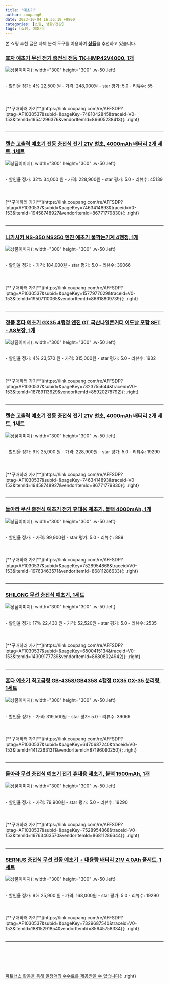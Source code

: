 ```yaml
---
title: "예초기"
author: coupang6
date: 2023-10-04 16:36:19 +0800
categories: [쇼핑, 생활/건강]
tags: [쇼핑, 예초기]
---
```


본 쇼핑 추천 글은 자체 분석 도구를 이용하여 [**상품**](https://link.coupang.com/a/bao1ui)을 추천하고 있습니다.

### [효자 예초기 무선 전기 충전식 전동 TK-HMP42V4000, 1개](https://link.coupang.com/re/AFFSDP?lptag=AF1030537&subid=&pageKey=7481042845&traceid=V0-153&itemId=19541296376&vendorItemId=86605238413)

![상품이미지](https://thumbnail9.coupangcdn.com/thumbnails/remote/230x230ex/image/vendor_inventory/7ad2/88b5f00d830148590515184b72cc9a145183b63f83e7feb5bbbcf281e864.jpg){: width="300" height="300" .w-50 .left}


<br>
- 할인율 정가: 4%  22,500   원
- 가격: 248,000원
- star 평가: 5.0
- 리뷰수: 55
<br>
<br>
<br>
<br>
[**구매하러 가기**](https://link.coupang.com/re/AFFSDP?lptag=AF1030537&subid=&pageKey=7481042845&traceid=V0-153&itemId=19541296376&vendorItemId=86605238413){: .right}
<br>
<br>

---

### [켈슨 고출력 예초기 전동 충전식 전기 21V 벌초, 4000mAh 배터리 2개 세트, 1세트](https://link.coupang.com/re/AFFSDP?lptag=AF1030537&subid=&pageKey=7463414893&traceid=V0-153&itemId=19458748927&vendorItemId=86771779830)

![상품이미지](https://thumbnail10.coupangcdn.com/thumbnails/remote/230x230ex/image/vendor_inventory/04a3/5bc571dd8ac225bfd7a7d0244672c20a086a5f06bde31d92a9e516835508.jpg){: width="300" height="300" .w-50 .left}


<br>
- 할인율 정가: 32%  34,000   원
- 가격: 228,900원
- star 평가: 5.0
- 리뷰수: 45139
<br>
<br>
<br>
<br>
[**구매하러 가기**](https://link.coupang.com/re/AFFSDP?lptag=AF1030537&subid=&pageKey=7463414893&traceid=V0-153&itemId=19458748927&vendorItemId=86771779830){: .right}
<br>
<br>

---

### [나가사키 NS-350 NS350 엔진 예초기 풀깍는기계 4행정, 1개](https://link.coupang.com/re/AFFSDP?lptag=AF1030537&subid=&pageKey=1577977029&traceid=V0-153&itemId=19507110065&vendorItemId=86618809739)

![상품이미지](https://thumbnail9.coupangcdn.com/thumbnails/remote/230x230ex/image/vendor_inventory/7c4d/6e8417ba06cc13fc806eeb2fe9316d6cd9c0cc863ab8b7ad6129a3598f9e.jpg){: width="300" height="300" .w-50 .left}


<br>
- 할인율 정가: 
- 가격: 184,000원
- star 평가: 5.0
- 리뷰수: 39066
<br>
<br>
<br>
<br>
[**구매하러 가기**](https://link.coupang.com/re/AFFSDP?lptag=AF1030537&subid=&pageKey=1577977029&traceid=V0-153&itemId=19507110065&vendorItemId=86618809739){: .right}
<br>
<br>

---

### [정품 혼다 예초기 GX35 4행정 엔진 GT 국산나일론커터 이도날 포함 SET - AS보장, 1개](https://link.coupang.com/re/AFFSDP?lptag=AF1030537&subid=&pageKey=7323755644&traceid=V0-153&itemId=18789113629&vendorItemId=85920278792)

![상품이미지](https://thumbnail8.coupangcdn.com/thumbnails/remote/230x230ex/image/vendor_inventory/b8ae/aa28666d4fba654ea4755e78157c8ac4cd09f588046f0b802635f7ac4ed0.png){: width="300" height="300" .w-50 .left}


<br>
- 할인율 정가: 4%  23,570   원
- 가격: 315,000원
- star 평가: 5.0
- 리뷰수: 1932
<br>
<br>
<br>
<br>
[**구매하러 가기**](https://link.coupang.com/re/AFFSDP?lptag=AF1030537&subid=&pageKey=7323755644&traceid=V0-153&itemId=18789113629&vendorItemId=85920278792){: .right}
<br>
<br>

---

### [켈슨 고출력 예초기 전동 충전식 전기 21V 벌초, 4000mAh 배터리 2개 세트, 1세트](https://link.coupang.com/re/AFFSDP?lptag=AF1030537&subid=&pageKey=7463414893&traceid=V0-153&itemId=19458748927&vendorItemId=86771779830)

![상품이미지](https://thumbnail10.coupangcdn.com/thumbnails/remote/230x230ex/image/vendor_inventory/04a3/5bc571dd8ac225bfd7a7d0244672c20a086a5f06bde31d92a9e516835508.jpg){: width="300" height="300" .w-50 .left}


<br>
- 할인율 정가: 9%  25,900   원
- 가격: 228,900원
- star 평가: 5.0
- 리뷰수: 19290
<br>
<br>
<br>
<br>
[**구매하러 가기**](https://link.coupang.com/re/AFFSDP?lptag=AF1030537&subid=&pageKey=7463414893&traceid=V0-153&itemId=19458748927&vendorItemId=86771779830){: .right}
<br>
<br>

---

### [돌아라 무선 충전식 예초기 전기 휴대용 제초기, 블랙 4000mAh, 1개](https://link.coupang.com/re/AFFSDP?lptag=AF1030537&subid=&pageKey=7528954868&traceid=V0-153&itemId=19763463571&vendorItemId=86811286633)

![상품이미지](https://thumbnail6.coupangcdn.com/thumbnails/remote/230x230ex/image/vendor_inventory/c7ed/a554b6d8c13cf3fde63e6c82984c3f52921d1ae29a65dec9ec3daa022e48.jpg){: width="300" height="300" .w-50 .left}


<br>
- 할인율 정가: 
- 가격: 99,900원
- star 평가: 5.0
- 리뷰수: 889
<br>
<br>
<br>
<br>
[**구매하러 가기**](https://link.coupang.com/re/AFFSDP?lptag=AF1030537&subid=&pageKey=7528954868&traceid=V0-153&itemId=19763463571&vendorItemId=86811286633){: .right}
<br>
<br>

---

### [SHILONG 무선 충전식 예초기, 1세트](https://link.coupang.com/re/AFFSDP?lptag=AF1030537&subid=&pageKey=6500415134&traceid=V0-153&itemId=14309177739&vendorItemId=86808024942)

![상품이미지](https://thumbnail6.coupangcdn.com/thumbnails/remote/230x230ex/image/vendor_inventory/ffa7/1771b485d98a2273130ad28f654617d58ae793bd69f832f944c784077f08.jpg){: width="300" height="300" .w-50 .left}


<br>
- 할인율 정가: 17%  22,430   원
- 가격: 52,520원
- star 평가: 5.0
- 리뷰수: 2535
<br>
<br>
<br>
<br>
[**구매하러 가기**](https://link.coupang.com/re/AFFSDP?lptag=AF1030537&subid=&pageKey=6500415134&traceid=V0-153&itemId=14309177739&vendorItemId=86808024942){: .right}
<br>
<br>

---

### [혼다 예초기 최고급형 GB-435S/GB435S 4행정 GX35 GX-35 분리형, 1세트](https://link.coupang.com/re/AFFSDP?lptag=AF1030537&subid=&pageKey=6470687240&traceid=V0-153&itemId=14122631311&vendorItemId=87196090250)

![상품이미지](https://thumbnail7.coupangcdn.com/thumbnails/remote/230x230ex/image/vendor_inventory/f9c8/43c94a54c93e6a5bb6d93beb60caa2e905742f9343b245a14d03e80dde5f.jpg){: width="300" height="300" .w-50 .left}


<br>
- 할인율 정가: 
- 가격: 319,500원
- star 평가: 5.0
- 리뷰수: 39066
<br>
<br>
<br>
<br>
[**구매하러 가기**](https://link.coupang.com/re/AFFSDP?lptag=AF1030537&subid=&pageKey=6470687240&traceid=V0-153&itemId=14122631311&vendorItemId=87196090250){: .right}
<br>
<br>

---

### [돌아라 무선 충전식 예초기 전기 휴대용 제초기, 블랙 1500mAh, 1개](https://link.coupang.com/re/AFFSDP?lptag=AF1030537&subid=&pageKey=7528954868&traceid=V0-153&itemId=19763463570&vendorItemId=86811286644)

![상품이미지](https://thumbnail7.coupangcdn.com/thumbnails/remote/230x230ex/image/vendor_inventory/1769/9105435f1176480dcd41fcdc404a1c86e9e4b4f700656183cb78f17012ef.jpg){: width="300" height="300" .w-50 .left}


<br>
- 할인율 정가: 
- 가격: 79,900원
- star 평가: 5.0
- 리뷰수: 19290
<br>
<br>
<br>
<br>
[**구매하러 가기**](https://link.coupang.com/re/AFFSDP?lptag=AF1030537&subid=&pageKey=7528954868&traceid=V0-153&itemId=19763463570&vendorItemId=86811286644){: .right}
<br>
<br>

---

### [SERNUS 충전식 무선 전동 예초기 + 대용량 배터리 21V 4.0Ah 풀세트, 1세트](https://link.coupang.com/re/AFFSDP?lptag=AF1030537&subid=&pageKey=7329687540&traceid=V0-153&itemId=18815291854&vendorItemId=85945758334)

![상품이미지](https://thumbnail10.coupangcdn.com/thumbnails/remote/230x230ex/image/retail/images/2023/05/12/11/7/6c18d148-e30d-4939-a835-62791d71da25.jpg){: width="300" height="300" .w-50 .left}


<br>
- 할인율 정가: 9%  25,900   원
- 가격: 168,000원
- star 평가: 5.0
- 리뷰수: 19290
<br>
<br>
<br>
<br>
[**구매하러 가기**](https://link.coupang.com/re/AFFSDP?lptag=AF1030537&subid=&pageKey=7329687540&traceid=V0-153&itemId=18815291854&vendorItemId=85945758334){: .right}
<br>
<br>

---
<br><br><br><br><br> [파트너스 활동을 통해 일정액의 수수료를 제공받을 수 있습니다](https://link.coupang.com/a/bao1ui){: .right}